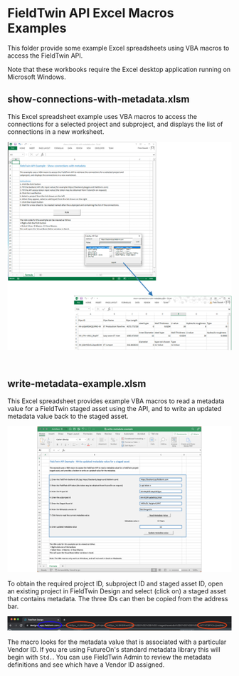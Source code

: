 # FieldTwin API Excel Macros Examples

This folder provide some example Excel spreadsheets using VBA macros to access the FieldTwin API.

Note that these workbooks require the Excel desktop application running on Microsoft Windows.

## show-connections-with-metadata.xlsm

This Excel spreadsheet example uses VBA macros to access the connections for a selected project
and subproject, and displays the list of connections in a new worksheet.

![](./docs/vba-demo-1.png)

</br>

## write-metadata-example.xlsm

This Excel spreadsheet provides example VBA macros to read a metadata value for a FieldTwin staged
asset using the API, and to write an updated metadata value back to the staged asset.

![](./docs/vba-demo-2.png)

To obtain the required project ID, subproject ID and staged asset ID, open an existing project
in FieldTwin Design and select (click on) a staged asset that contains metadata. The three IDs
can then be copied from the address bar.

![](./docs/address-bar.png)

The macro looks for the metadata value that is associated with a particular Vendor ID.
If you are using FutureOn's standard metadata library this will begin with `Std.`.
You can use FieldTwin Admin to review the metadata definitions and see which have a Vendor ID assigned.
